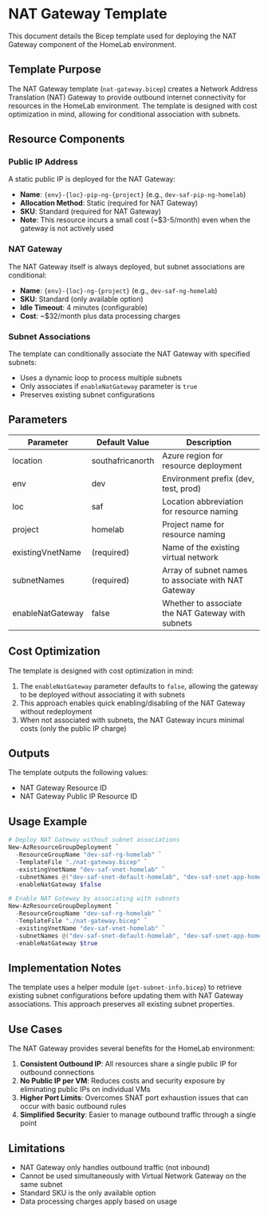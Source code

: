 # NAT Gateway Template

This document details the Bicep template used for deploying the NAT Gateway component of the HomeLab environment.

## Template Purpose

The NAT Gateway template (`nat-gateway.bicep`) creates a Network Address Translation (NAT) Gateway to provide outbound internet connectivity for resources in the HomeLab environment. The template is designed with cost optimization in mind, allowing for conditional association with subnets.

## Resource Components

### Public IP Address

A static public IP is deployed for the NAT Gateway:

- **Name**: `{env}-{loc}-pip-ng-{project}` (e.g., `dev-saf-pip-ng-homelab`)
- **Allocation Method**: Static (required for NAT Gateway)
- **SKU**: Standard (required for NAT Gateway)
- **Note**: This resource incurs a small cost (~$3-5/month) even when the gateway is not actively used

### NAT Gateway

The NAT Gateway itself is always deployed, but subnet associations are conditional:

- **Name**: `{env}-{loc}-ng-{project}` (e.g., `dev-saf-ng-homelab`)
- **SKU**: Standard (only available option)
- **Idle Timeout**: 4 minutes (configurable)
- **Cost**: ~$32/month plus data processing charges

### Subnet Associations

The template can conditionally associate the NAT Gateway with specified subnets:

- Uses a dynamic loop to process multiple subnets
- Only associates if `enableNatGateway` parameter is `true`
- Preserves existing subnet configurations

## Parameters

| Parameter | Default Value | Description |
|-----------|---------------|-------------|
| location | southafricanorth | Azure region for resource deployment |
| env | dev | Environment prefix (dev, test, prod) |
| loc | saf | Location abbreviation for resource naming |
| project | homelab | Project name for resource naming |
| existingVnetName | (required) | Name of the existing virtual network |
| subnetNames | (required) | Array of subnet names to associate with NAT Gateway |
| enableNatGateway | false | Whether to associate the NAT Gateway with subnets |

## Cost Optimization

The template is designed with cost optimization in mind:

1. The `enableNatGateway` parameter defaults to `false`, allowing the gateway to be deployed without associating it with subnets
2. This approach enables quick enabling/disabling of the NAT Gateway without redeployment
3. When not associated with subnets, the NAT Gateway incurs minimal costs (only the public IP charge)

## Outputs

The template outputs the following values:

- NAT Gateway Resource ID
- NAT Gateway Public IP Resource ID

## Usage Example

```powershell
# Deploy NAT Gateway without subnet associations
New-AzResourceGroupDeployment `
  -ResourceGroupName "dev-saf-rg-homelab" `
  -TemplateFile "./nat-gateway.bicep" `
  -existingVnetName "dev-saf-vnet-homelab" `
  -subnetNames @("dev-saf-snet-default-homelab", "dev-saf-snet-app-homelab") `
  -enableNatGateway $false

# Enable NAT Gateway by associating with subnets
New-AzResourceGroupDeployment `
  -ResourceGroupName "dev-saf-rg-homelab" `
  -TemplateFile "./nat-gateway.bicep" `
  -existingVnetName "dev-saf-vnet-homelab" `
  -subnetNames @("dev-saf-snet-default-homelab", "dev-saf-snet-app-homelab") `
  -enableNatGateway $true
```

## Implementation Notes

The template uses a helper module (`get-subnet-info.bicep`) to retrieve existing subnet configurations before updating them with NAT Gateway associations. This approach preserves all existing subnet properties.

## Use Cases

The NAT Gateway provides several benefits for the HomeLab environment:

1. **Consistent Outbound IP**: All resources share a single public IP for outbound connections
2. **No Public IP per VM**: Reduces costs and security exposure by eliminating public IPs on individual VMs
3. **Higher Port Limits**: Overcomes SNAT port exhaustion issues that can occur with basic outbound rules
4. **Simplified Security**: Easier to manage outbound traffic through a single point

## Limitations

- NAT Gateway only handles outbound traffic (not inbound)
- Cannot be used simultaneously with Virtual Network Gateway on the same subnet
- Standard SKU is the only available option
- Data processing charges apply based on usage
